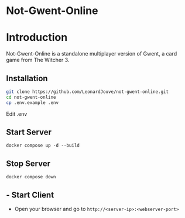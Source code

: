 # Not-Gwent-Online

# Introduction
Not-Gwent-Online is a standalone multiplayer version of Gwent, a card game from The Witcher 3. 

## Installation
```bash
git clone https://github.com/LeonardJouve/not-gwent-online.git
cd not-gwent-online
cp .env.example .env
```

Edit .env

## Start Server
`docker compose up -d --build`

## Stop Server
`docker compose down`

## - Start Client
- Open your browser and go to `http://<server-ip>:<webserver-port>`
